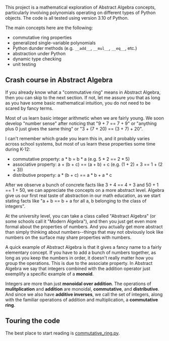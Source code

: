 This project is a mathematical exploration of Abstract Algebra
concepts, particularly involving polynomials operating on
different types of Python objects.  The code is all tested
using version 3.10 of Python.

The main concepts here are the following:
* commutative ring properties
* generalized single-variable polynomials
* Python dunder methods (e.g. `__add__`, `__mul__`, `__eq__`, etc.)
* abstraction under Python
* dynamic type checking
* unit testing

## Crash course in Abstract Algebra ##

If you already know what a "commutative ring" means in Abstract Algebra,
then you can skip to the next section. If not, let me assure you that
as long as you have some basic mathematical intuition, you do not need
to be scared by fancy terms.

Most of us learn basic integer arithmetic when we are fairly young.
We soon develop "number sense" after noticing that "9 + 7 == 7 + 9"
or "anything plus 0 just gives the same thing" or "3 + (7 + 20) == (3 + 7) + 20".

I can't remember which grade you learn this in, and it probably varies across
school systems, but most of us learn these properties some time during K-12:

* commutative property: a * b = b * a (e.g. 5 * 2 == 2 * 5)
* associative property: a + (b + c) == (a + b) + c (e.g. (1 + 2) + 3 == 1 + (2 + 3)) 
* distributive property: a * (b + c) == a * b + a * c

After we observe a bunch of concrete facts like 3 + 4 == 4 + 3 and 50 + 1 == 1 + 50,
we can appreciate the concepts on a more abstract level.  Algebra give us our
first real taste of abstraction in our math education, as we start stating facts
like "a + b == b + a for all a, b belonging to the class of integers".

At the university level, you can take a class called "Abstract Algebra" (or
some schools call it "Modern Algebra"), and then you just get even more formal
about the properties of numbers. And you actually get more abstract than simply
thinking about numbers--things that may not obviously look like numbers on the
surface may share properties with numbers.

A quick example of Abstract Algebra is that it gives a fancy name to a
fairly elementary concept. If you have to add a bunch of numbers together, as
long as you keep the numbers in order, it doesn't really matter how you group
the operations.  This is due to the associate property.  In Abstract Algebra
we say that integers combined with the addition operator just exemplify a
specific example of a **monoid**.  

Integers are more than just **monoidal over addition**.  The operations of
**mulitplication** and **addition** are monoidal, **commutative**, and
**distributive**.  And since we also have **additive inverses**, we call the
set of integers, along with the familiar operations of addition and multiplication,
a **commutative ring**.

## Touring the code ##

The best place to start reading is [commutative_ring.py](./commutative_ring.py).
